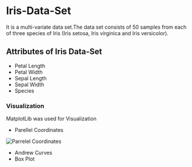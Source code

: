 # Iris-Data-Set
It is a multi-variate data set.The data set consists of 50 samples from each of three species of Iris (Iris setosa, Iris virginica and Iris versicolor).
## Attributes of Iris Data-Set
* Petal Length
* Petal Width
* Sepal Length
* Sepal Width
* Species
### Visualization
MatplotLib was used for Visualization
* Parellel Coordinates

![Parrelel Coordinates](https://user-images.githubusercontent.com/41876953/54072483-5ed9a300-42a1-11e9-9433-44d7dd0175f3.png)

* Andrew Curves
* Box Plot

 
